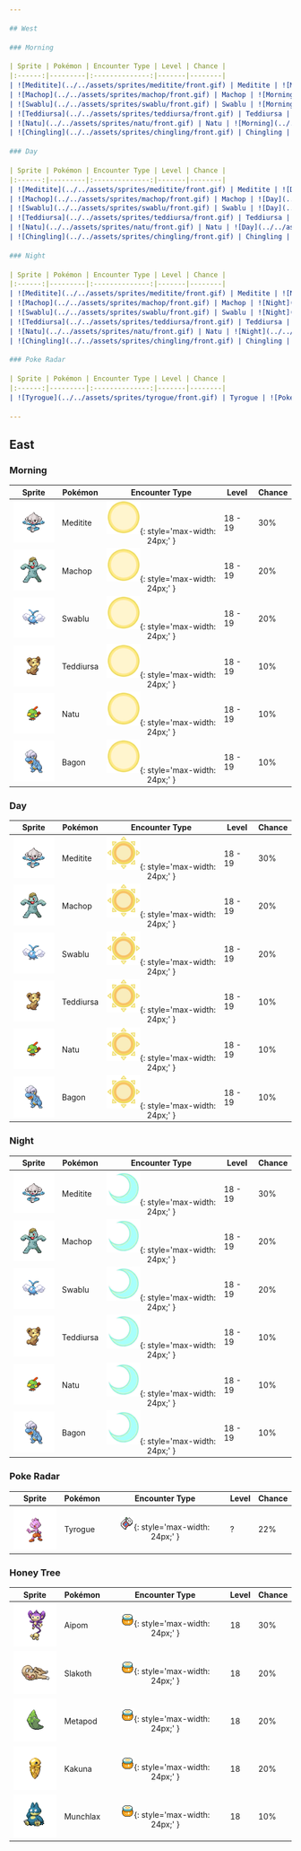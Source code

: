```yaml
---

## West

### Morning

| Sprite | Pokémon | Encounter Type | Level | Chance |
|:------:|---------|:--------------:|-------|--------|
| ![Meditite](../../assets/sprites/meditite/front.gif) | Meditite | ![Morning](../../assets/encounter_types/morning.png){: style='max-width: 24px;' } | 16 - 18 | 30% |
| ![Machop](../../assets/sprites/machop/front.gif) | Machop | ![Morning](../../assets/encounter_types/morning.png){: style='max-width: 24px;' } | 16 - 18 | 20% |
| ![Swablu](../../assets/sprites/swablu/front.gif) | Swablu | ![Morning](../../assets/encounter_types/morning.png){: style='max-width: 24px;' } | 16 - 18 | 20% |
| ![Teddiursa](../../assets/sprites/teddiursa/front.gif) | Teddiursa | ![Morning](../../assets/encounter_types/morning.png){: style='max-width: 24px;' } | 16 - 18 | 10% |
| ![Natu](../../assets/sprites/natu/front.gif) | Natu | ![Morning](../../assets/encounter_types/morning.png){: style='max-width: 24px;' } | 16 - 18 | 10% |
| ![Chingling](../../assets/sprites/chingling/front.gif) | Chingling | ![Morning](../../assets/encounter_types/morning.png){: style='max-width: 24px;' } | 16 - 18 | 10% |

### Day

| Sprite | Pokémon | Encounter Type | Level | Chance |
|:------:|---------|:--------------:|-------|--------|
| ![Meditite](../../assets/sprites/meditite/front.gif) | Meditite | ![Day](../../assets/encounter_types/day.png){: style='max-width: 24px;' } | 16 - 18 | 30% |
| ![Machop](../../assets/sprites/machop/front.gif) | Machop | ![Day](../../assets/encounter_types/day.png){: style='max-width: 24px;' } | 16 - 18 | 20% |
| ![Swablu](../../assets/sprites/swablu/front.gif) | Swablu | ![Day](../../assets/encounter_types/day.png){: style='max-width: 24px;' } | 16 - 18 | 20% |
| ![Teddiursa](../../assets/sprites/teddiursa/front.gif) | Teddiursa | ![Day](../../assets/encounter_types/day.png){: style='max-width: 24px;' } | 16 - 18 | 10% |
| ![Natu](../../assets/sprites/natu/front.gif) | Natu | ![Day](../../assets/encounter_types/day.png){: style='max-width: 24px;' } | 16 - 18 | 10% |
| ![Chingling](../../assets/sprites/chingling/front.gif) | Chingling | ![Day](../../assets/encounter_types/day.png){: style='max-width: 24px;' } | 16 - 18 | 10% |

### Night

| Sprite | Pokémon | Encounter Type | Level | Chance |
|:------:|---------|:--------------:|-------|--------|
| ![Meditite](../../assets/sprites/meditite/front.gif) | Meditite | ![Night](../../assets/encounter_types/night.png){: style='max-width: 24px;' } | 16 - 18 | 30% |
| ![Machop](../../assets/sprites/machop/front.gif) | Machop | ![Night](../../assets/encounter_types/night.png){: style='max-width: 24px;' } | 16 - 18 | 20% |
| ![Swablu](../../assets/sprites/swablu/front.gif) | Swablu | ![Night](../../assets/encounter_types/night.png){: style='max-width: 24px;' } | 16 - 18 | 20% |
| ![Teddiursa](../../assets/sprites/teddiursa/front.gif) | Teddiursa | ![Night](../../assets/encounter_types/night.png){: style='max-width: 24px;' } | 16 - 18 | 10% |
| ![Natu](../../assets/sprites/natu/front.gif) | Natu | ![Night](../../assets/encounter_types/night.png){: style='max-width: 24px;' } | 16 - 18 | 10% |
| ![Chingling](../../assets/sprites/chingling/front.gif) | Chingling | ![Night](../../assets/encounter_types/night.png){: style='max-width: 24px;' } | 16 - 18 | 10% |

### Poke Radar

| Sprite | Pokémon | Encounter Type | Level | Chance |
|:------:|---------|:--------------:|-------|--------|
| ![Tyrogue](../../assets/sprites/tyrogue/front.gif) | Tyrogue | ![Poke Radar](../../assets/encounter_types/poke_radar.png){: style='max-width: 24px;' } | ? | 22% |

---
```


## East

### Morning

| Sprite | Pokémon | Encounter Type | Level | Chance |
|:------:|---------|:--------------:|-------|--------|
| ![Meditite](../../assets/sprites/meditite/front.gif) | Meditite | ![Morning](../../assets/encounter_types/morning.png){: style='max-width: 24px;' } | 18 - 19 | 30% |
| ![Machop](../../assets/sprites/machop/front.gif) | Machop | ![Morning](../../assets/encounter_types/morning.png){: style='max-width: 24px;' } | 18 - 19 | 20% |
| ![Swablu](../../assets/sprites/swablu/front.gif) | Swablu | ![Morning](../../assets/encounter_types/morning.png){: style='max-width: 24px;' } | 18 - 19 | 20% |
| ![Teddiursa](../../assets/sprites/teddiursa/front.gif) | Teddiursa | ![Morning](../../assets/encounter_types/morning.png){: style='max-width: 24px;' } | 18 - 19 | 10% |
| ![Natu](../../assets/sprites/natu/front.gif) | Natu | ![Morning](../../assets/encounter_types/morning.png){: style='max-width: 24px;' } | 18 - 19 | 10% |
| ![Bagon](../../assets/sprites/bagon/front.gif) | Bagon | ![Morning](../../assets/encounter_types/morning.png){: style='max-width: 24px;' } | 18 - 19 | 10% |

### Day

| Sprite | Pokémon | Encounter Type | Level | Chance |
|:------:|---------|:--------------:|-------|--------|
| ![Meditite](../../assets/sprites/meditite/front.gif) | Meditite | ![Day](../../assets/encounter_types/day.png){: style='max-width: 24px;' } | 18 - 19 | 30% |
| ![Machop](../../assets/sprites/machop/front.gif) | Machop | ![Day](../../assets/encounter_types/day.png){: style='max-width: 24px;' } | 18 - 19 | 20% |
| ![Swablu](../../assets/sprites/swablu/front.gif) | Swablu | ![Day](../../assets/encounter_types/day.png){: style='max-width: 24px;' } | 18 - 19 | 20% |
| ![Teddiursa](../../assets/sprites/teddiursa/front.gif) | Teddiursa | ![Day](../../assets/encounter_types/day.png){: style='max-width: 24px;' } | 18 - 19 | 10% |
| ![Natu](../../assets/sprites/natu/front.gif) | Natu | ![Day](../../assets/encounter_types/day.png){: style='max-width: 24px;' } | 18 - 19 | 10% |
| ![Bagon](../../assets/sprites/bagon/front.gif) | Bagon | ![Day](../../assets/encounter_types/day.png){: style='max-width: 24px;' } | 18 - 19 | 10% |

### Night

| Sprite | Pokémon | Encounter Type | Level | Chance |
|:------:|---------|:--------------:|-------|--------|
| ![Meditite](../../assets/sprites/meditite/front.gif) | Meditite | ![Night](../../assets/encounter_types/night.png){: style='max-width: 24px;' } | 18 - 19 | 30% |
| ![Machop](../../assets/sprites/machop/front.gif) | Machop | ![Night](../../assets/encounter_types/night.png){: style='max-width: 24px;' } | 18 - 19 | 20% |
| ![Swablu](../../assets/sprites/swablu/front.gif) | Swablu | ![Night](../../assets/encounter_types/night.png){: style='max-width: 24px;' } | 18 - 19 | 20% |
| ![Teddiursa](../../assets/sprites/teddiursa/front.gif) | Teddiursa | ![Night](../../assets/encounter_types/night.png){: style='max-width: 24px;' } | 18 - 19 | 10% |
| ![Natu](../../assets/sprites/natu/front.gif) | Natu | ![Night](../../assets/encounter_types/night.png){: style='max-width: 24px;' } | 18 - 19 | 10% |
| ![Bagon](../../assets/sprites/bagon/front.gif) | Bagon | ![Night](../../assets/encounter_types/night.png){: style='max-width: 24px;' } | 18 - 19 | 10% |

### Poke Radar

| Sprite | Pokémon | Encounter Type | Level | Chance |
|:------:|---------|:--------------:|-------|--------|
| ![Tyrogue](../../assets/sprites/tyrogue/front.gif) | Tyrogue | ![Poke Radar](../../assets/encounter_types/poke_radar.png){: style='max-width: 24px;' } | ? | 22% |

### Honey Tree

| Sprite | Pokémon | Encounter Type | Level | Chance |
|:------:|---------|:--------------:|-------|--------|
| ![Aipom](../../assets/sprites/aipom/front.gif) | Aipom | ![Honey Tree](../../assets/encounter_types/honey_tree.png){: style='max-width: 24px;' } | 18 | 30% |
| ![Slakoth](../../assets/sprites/slakoth/front.gif) | Slakoth | ![Honey Tree](../../assets/encounter_types/honey_tree.png){: style='max-width: 24px;' } | 18 | 20% |
| ![Metapod](../../assets/sprites/metapod/front.gif) | Metapod | ![Honey Tree](../../assets/encounter_types/honey_tree.png){: style='max-width: 24px;' } | 18 | 20% |
| ![Kakuna](../../assets/sprites/kakuna/front.gif) | Kakuna | ![Honey Tree](../../assets/encounter_types/honey_tree.png){: style='max-width: 24px;' } | 18 | 20% |
| ![Munchlax](../../assets/sprites/munchlax/front.gif) | Munchlax | ![Honey Tree](../../assets/encounter_types/honey_tree.png){: style='max-width: 24px;' } | 18 | 10% |

